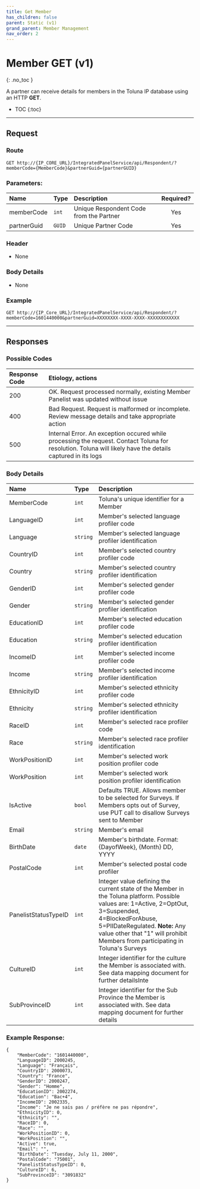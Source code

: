 ```yaml
---
title: Get Member
has_children: false
parent: Static (v1)
grand_parent: Member Management
nav_order: 2
---
```



# Member GET (v1)
{: .no_toc }

A partner can receive details for members in the Toluna IP database using an HTTP **GET**.

* TOC
{:toc}

---

## Request

### Route

```GET http://{IP_CORE_URL}/IntegratedPanelService/api/Respondent/?memberCode={MemberCode}&partnerGuid={partnerGUID}```

### Parameters:

| Name | Type | Description | Required? |
| :--- | :--- | :--- | :---: |
| memberCode | ```int``` | Unique Respondent Code from the Partner | Yes |
| partnerGuid | ```GUID``` | Unique Partner Code | Yes |

### Header

 - None
 
### Body Details

 - None
 
### Example

```GET http://{IP_Core_URL}/IntegratedPanelService/api/Respondent/?memberCode=1601440000&partnerGuid=XXXXXXXX-XXXX-XXXX-XXXXXXXXXXXX```

---

## Responses

### Possible Codes

| Response Code | Etiology, actions |
| :--- | :--- |
| 200 | OK. Request processed normally, existing Member Panelist was updated without issue |
| 400 | Bad Request. Request is malformed or incomplete. Review message details and take appropriate action |
| 500 | Internal Error. An exception occured while processing the request. Contact Toluna for resolution. Toluna will likely have the details captured in its logs | 

### Body Details

| Name | Type | Description |
| :--- | :--- | :--- |
| MemberCode | ```int``` | Toluna's unique identifier for a Member |
| LanguageID | ```int``` | Member's selected language profiler code |
| Language | ```string``` | Member's selected language profiler identification |
| CountryID | ```int``` | Member's selected country profiler code |
| Country | ```string``` | Member's selected country profiler identification |
| GenderID | ```int``` | Member's selected gender profiler code |
| Gender | ```string``` | Member's selected gender profiler identification |
| EducationID | ```int``` | Member's selected education profiler code |
| Education | ```string``` | Member's selected education profiler identification |
| IncomeID | ```int``` | Member's selected income profiler code |
| Income | ```string``` | Member's selected income profiler identification |
| EthnicityID | ```int``` | Member's selected ethnicity profiler code |
| Ethnicity | ```string``` | Member's selected ethnicity profiler identification |
| RaceID | ```int``` | Member's selected race profiler code |
| Race | ```string``` | Member's selected race profiler identification |
| WorkPositionID | ```int``` | Member's selected work position profiler code |
| WorkPosition | ```int``` | Member's selected work position profiler identification |
| IsActive | ```bool``` | Defaults TRUE. Allows member to be selected for Surveys. If Members opts out of Survey, use PUT call to disallow Surveys sent to Member |
| Email | ```string``` | Member's email |
| BirthDate | ```date``` | Member's birthdate. Format: {DayofWeek}, {Month} DD, YYYY |
| PostalCode | ```int``` | Member's selected postal code profiler |
| PanelistStatusTypeID | ```int``` | Integer value defining the current state of the Member in the Toluna platform. Possible values are: 1=Active, 2=OptOut, 3=Suspended, 4=BlockedForAbuse, 5=PIIDateRegulated. **Note:** Any value other that "1" will prohibit Members from participating in Toluna's Surveys |
| CultureID | ```int``` | Integer identifier for the culture the Member is associated with. See data mapping document for further detailsInte |
| SubProvinceID | ```int``` | Integer identifier for the Sub Province the Member is associated with. See data mapping document for further details |

### Example Response:
``` 
{
    "MemberCode": "1601440000",
    "LanguageID": 2000245,
    "Language": "Français",
    "CountryID": 2000073,
    "Country": "France",
    "GenderID": 2000247,
    "Gender": "Homme",
    "EducationID": 2002274,
    "Education": "Bac+4",
    "IncomeID": 2002335,
    "Income": "Je ne sais pas / préfère ne pas répondre",
    "EthnicityID": 0,
    "Ethnicity": "",
    "RaceID": 0,
    "Race": "",
    "WorkPositionID": 0,
    "WorkPosition": "",
    "Active": true,
    "Email": "",
    "BirthDate": "Tuesday, July 11, 2000",
    "PostalCode": "75001",
    "PanelistStatusTypeID": 0,
    "CultureID": 6,
    "SubProvinceID": "3091832"
}

```
